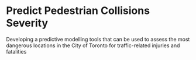 # Predict Pedestrian Collisions Severity
 Developing a predictive modelling tools that can be used to assess the most dangerous locations in the City of Toronto for traffic-related injuries and fatalities
